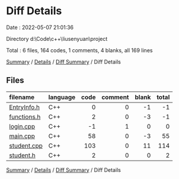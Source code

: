 # Diff Details

Date : 2022-05-07 21:01:36

Directory d:\Code\c++\liusenyuan\project

Total : 6 files,  164 codes, 1 comments, 4 blanks, all 169 lines

[Summary](results.md) / [Details](details.md) / [Diff Summary](diff.md) / Diff Details

## Files
| filename | language | code | comment | blank | total |
| :--- | :--- | ---: | ---: | ---: | ---: |
| [EntryInfo.h](/EntryInfo.h) | C++ | 0 | 0 | -1 | -1 |
| [functions.h](/functions.h) | C++ | 2 | 0 | -3 | -1 |
| [login.cpp](/login.cpp) | C++ | -1 | 1 | 0 | 0 |
| [main.cpp](/main.cpp) | C++ | 58 | 0 | -3 | 55 |
| [student.cpp](/student.cpp) | C++ | 103 | 0 | 11 | 114 |
| [student.h](/student.h) | C++ | 2 | 0 | 0 | 2 |

[Summary](results.md) / [Details](details.md) / [Diff Summary](diff.md) / Diff Details